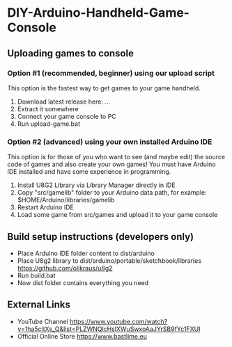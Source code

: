 # DIY-Arduino-Handheld-Game-Console

## Uploading games to console

### Option #1 (recommended, beginner) using our upload script

This option is the fastest way to get games to your game handheld.

1. Download latest release here: ...
2. Extract it somewhere
3. Connect your game console to PC
4. Run upload-game.bat

### Option #2 (advanced) using your own installed Arduino IDE

This option is for those of you who want to see (and maybe edit) the source code of games and also create your own games! You must have Arduino IDE installed and have some experience in programming.

1. Install U8G2 Library via Library Manager directly in IDE
2. Copy "src/gamelib" folder to your Arduino data path, for example: $HOME/Arduino/libraries/gamelib
3. Restart Arduino IDE
4. Load some game from src/games and upload it to your game console

## Build setup instructions (developers only)

* Place Arduino IDE folder content to dist/arduino
* Place U8g2 library to dist/arduino/portable/sketchbook/libraries https://github.com/olikraus/u8g2
* Run build.bat 
* Now dist folder contains everything you need

## External Links

* YouTube Channel
https://www.youtube.com/watch?v=1ha5cjtXs_Q&list=PLZWNQlcHslXWuSwxoAaJYrSB9fYc1FXUI
* Official Online Store
https://www.bastlime.eu
